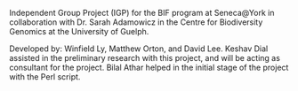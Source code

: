 Independent Group Project (IGP) for the BIF program at Seneca@York in collaboration with Dr. Sarah Adamowicz in the Centre for Biodiversity Genomics at the University of Guelph.

Developed by: Winfield Ly, Matthew Orton, and David Lee. Keshav Dial assisted in the preliminary research with this project, and will be acting as consultant for the project. Bilal Athar helped in the initial stage of the project with the Perl script.
